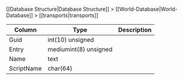 [[Database Structure|Database Structure]] > [[World-Database|World-Database]] > [[transports|transports]]

Column | Type | Description
--- | --- | ---
Guid | int(10) unsigned | 
Entry | mediumint(8) unsigned | 
Name | text | 
ScriptName | char(64) | 
